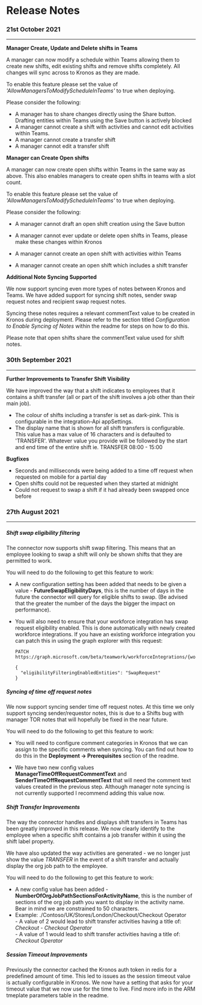 # Release Notes

### 21st October 2021

------

**Manager Create, Update and Delete shifts in Teams**

A manager can now modify a schedule within Teams allowing them to create new shifts, edit existing shifts and remove shifts completely. All changes will sync across to Kronos as they are made.

To enable this feature please set the value of *'AllowManagersToModifyScheduleInTeams'* to true when deploying. 

Please consider the following:

- A manager has to share changes directly using the Share button. Drafting entities within Teams using the Save button is actively blocked
- A manager cannot create a shift with activities and cannot edit activities within Teams. 
- A manager cannot create a transfer shift
- A manager cannot edit a transfer shift

**Manager can Create Open shifts**

A manager can now create open shifts within Teams in the same way as above. This also enables managers to create open shifts in teams with a slot count.

To enable this feature please set the value of *'AllowManagersToModifyScheduleInTeams'* to true when deploying. 

Please consider the following:

- A manager cannot draft an open shift creation using the Save button

- A manager cannot ever update or delete open shifts in Teams, please make these changes within Kronos
- A manager cannot create an open shift with activities within Teams
- A manager cannot create an open shift which includes a shift transfer

**Additional Note Syncing Supported** 

We now support syncing even more types of notes between Kronos and Teams. We have added support for syncing shift notes, sender swap request notes and recipient swap request notes.

Syncing these notes requires a relevant commentText value to be created in Kronos during deployment. Please refer to the section titled *Configuration to Enable Syncing of Notes* within the readme for steps on how to do this.

Please note that open shifts share the commentText value used for shift notes.

### 30th September 2021

------

**Further Improvements to Transfer Shift Visibility**

We have improved the way that a shift indicates to employees that it contains a shift transfer (all or part of the shift involves a job other than their main job).

- The colour of shifts including a transfer is set as dark-pink. This is configurable in the integration-Api appSettings.
- The display name that is shown for all shift transfers is configurable. This value has a max value of 16 characters and is defaulted to 'TRANSFER'. Whatever value you provide will be followed by the start and end time of the entire shift ie. TRANSFER 08:00 - 15:00 

**Bugfixes**

- Seconds and milliseconds were being added to a time off request when requested on mobile for a partial day
- Open shifts could not be requested when they started at midnight
- Could not request to swap a shift if it had already been swapped once before



### 27th August 2021

------

##### Shift swap eligibility filtering

The connector now supports shift swap filtering. This means that an employee looking to swap a shift will only be shown shifts that they are permitted to work. 

You will need to do the following to get this feature to work:

- A new configuration setting has been added that needs to be given a value - **FutureSwapEligibilityDays**, this is the number of days in the future the connector will query for eligible shifts to swap. (Be advised that the greater the number of the days the bigger the impact on performance).

- You will also need to ensure that your workforce integration has swap request eligibility enabled. This is done automatically with newly created workforce integrations. If you have an existing workforce integration you can patch this in using the graph explorer with this request: 

  ```
  PATCH https://graph.microsoft.com/beta/teamwork/workforceIntegrations/{workforceIntegrationId}
  
  {
  	"eligibilityFilteringEnabledEntities": "SwapRequest"
  }
  ```

##### Syncing of time off request notes

We now support syncing sender time off request notes. At this time we only support syncing sender/requestor notes, this is due to a Shifts bug with manager TOR notes that will hopefully be fixed in the near future.

You will need to do the following to get this feature to work:

- You will need to configure comment categories in Kronos that we can assign to the specific comments when syncing. You can find out how to do this in the **Deployment -> Prerequisites** section of the readme.

- We have two new config values **ManagerTimeOffRequestCommentText** and **SenderTimeOffRequestCommentText** that will need the comment text values created in the previous step. Although manager note syncing is not currently supported I recommend adding this value now.

##### Shift Transfer Improvements

The way the connector handles and displays shift transfers in Teams has been greatly improved in this release. We now clearly identify to the employee when a specific shift contains a job transfer within it using the shift label property.

We have also updated the way activities are generated - we no longer just show the value *TRANSFER* in the event of a shift transfer and actually display the org job path to the employee. 

You will need to do the following to get this feature to work:

- A new config value has been added - **NumberOfOrgJobPathSectionsForActivityName**, this is the number of sections of the org job path you want to display in the activity name. Bear in mind we are constrained to 50 characters.
- Example: ./Contoso/UK/Stores/London/Checkout/Checkout Operator <br/> - A value of 2 would lead to shift transfer activities having a title of: _Checkout - Checkout Operator_ <br/> - A value of 1 would lead to shift transfer activities having a title of: _Checkout Operator_

##### Session Timeout Improvements

Previously the connector cached the Kronos auth token in redis for a predefined amount of time. This led to issues as the session timeout value is actually configurable in Kronos. We now have a setting that asks for your timeout value that we now use for the time to live. Find more info in the ARM tmeplate parameters table in the readme.